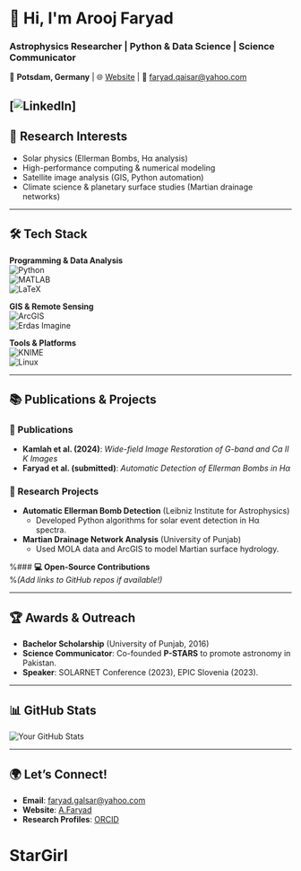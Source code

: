 # 👋 Hi, I'm **Arooj Faryad**  
### **Astrophysics Researcher | Python & Data Science | Science Communicator**  
📍 **Potsdam, Germany** | 🌐 [Website](https://aroojfaryad.carrd.co/) | 📧 faryad.qaisar@yahoo.com  

[![LinkedIn](https://www.linkedin.com/in/aroojfaryad/)] 
---

## **🔭 Research Interests**  
- Solar physics (Ellerman Bombs, Hα analysis)  
- High-performance computing & numerical modeling  
- Satellite image analysis (GIS, Python automation)  
- Climate science & planetary surface studies (Martian drainage networks)  

---

## **🛠️ Tech Stack**  
**Programming & Data Analysis**  
![Python](https://img.shields.io/badge/Python-3776AB?style=flat&logo=python&logoColor=white)  
![MATLAB](https://img.shields.io/badge/MATLAB-0076A8?style=flat&logo=mathworks&logoColor=white)  
![LaTeX](https://img.shields.io/badge/LaTeX-008080?style=flat&logo=latex&logoColor=white)  

**GIS & Remote Sensing**  
![ArcGIS](https://img.shields.io/badge/ArcGIS-2C8EBB?style=flat&logo=esri&logoColor=white)  
![Erdas Imagine](https://img.shields.io/badge/Erdas_Imagine-00A1DF?style=flat&logo=hexagon&logoColor=white)  

**Tools & Platforms**  
![KNIME](https://img.shields.io/badge/KNIME-00A1DF?style=flat&logo=knime&logoColor=white)  
![Linux](https://img.shields.io/badge/Linux-FCC624?style=flat&logo=linux&logoColor=black)  

---

## **📚 Publications & Projects**  
### **📄 Publications**  
- **Kamlah et al. (2024)**: *Wide-field Image Restoration of G-band and Ca II K Images*  
- **Faryad et al. (submitted)**: *Automatic Detection of Ellerman Bombs in Hα*  

### **🔬 Research Projects**  
- **Automatic Ellerman Bomb Detection** (Leibniz Institute for Astrophysics)  
  - Developed Python algorithms for solar event detection in Hα spectra.  
- **Martian Drainage Network Analysis** (University of Punjab)  
  - Used MOLA data and ArcGIS to model Martian surface hydrology.  

%### **💻 Open-Source Contributions**  
%*(Add links to GitHub repos if available!)*  

---

## **🏆 Awards & Outreach**  
- **Bachelor Scholarship** (University of Punjab, 2016)  
- **Science Communicator**: Co-founded **P-STARS** to promote astronomy in Pakistan.  
- **Speaker**: SOLARNET Conference (2023), EPIC Slovenia (2023).  

---

## **📊 GitHub Stats**  
![Your GitHub Stats](https://github-readme-stats.vercel.app/api?username=yourusername&show_icons=true&theme=nightowl)  

---

## **🌍 Let’s Connect!**  
- **Email**: faryad.galsar@yahoo.com  
- **Website**: [A.Faryad](https://aroojfaryad.carrd.co/)  
- **Research Profiles**: [ORCID](https://www.researchgate.net/profile/Arooj-Faryad-2?ev=hdr_xprf)
# StarGirl
